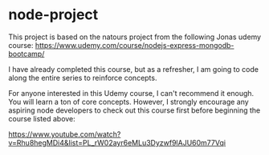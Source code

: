 # node-project

This project is based on the natours project from the following Jonas udemy course:
https://www.udemy.com/course/nodejs-express-mongodb-bootcamp/

I have already completed this course, but as a refresher, I am going to code along the entire series to 
reinforce concepts.

For anyone interested in this Udemy course, I can't recommend it enough. You will learn a ton of core concepts.
However, I strongly encourage any aspiring node developers to check out this course first before beginning the course
listed above:

https://www.youtube.com/watch?v=Rhu8hegMDi4&list=PL_rW02ayr6eMLu3Dyzwf9lAJU60m77Vqi

